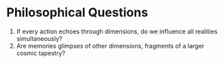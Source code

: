 # Philosophical Questions

1. If every action echoes through dimensions, do we influence all realities simultaneously?
2. Are memories glimpses of other dimensions, fragments of a larger cosmic tapestry?